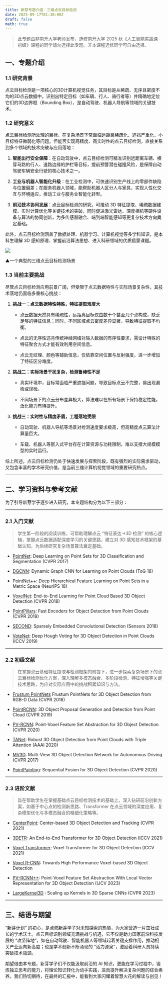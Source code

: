 ```yaml
---
title: 新芽专题介绍：三维点云目标检测
date: 2025-09-17T01:30:00Z
draft: false
math: true
---
```


> 此专题由非南开大学老师发布，选修南开大学 2025 秋《人工智能实践课-初级》课程的同学请勿选择此专题。非本课程选修同学可自由选择。

## 一、专题介绍

### 1.1  研究背景

点云目标检测是一项核心的3D计算机视觉任务，其目标是从稀疏、无序且密度不均的3D点云数据中，识别出特定目标（如车辆、行人、骑行者等）并精确地定位它们的3D边界框（Bounding Box），是自动驾驶、机器人导航等领域的关键技术。

### 1.2  研究意义

点云目标检测所处理的目标，在复杂场景下常面临远距离稀疏化、遮挡严重化、小目标特征微弱化等问题，但能否实现高精度、高实时性的点云目标检测，直接关系到多个领域的技术突破与应用落地：

1. **智能出行安全保障**：在自动驾驶中，点云目标检测可精准识别远距离车辆、横穿马路的行人、道路边缘的护栏等目标，提前预警潜在碰撞风险，是保障自动驾驶车辆安全行驶的核心技术之一。

2. **工业与机器人智能化升级**：在工业检测中，可快速识别生产线上的零部件缺陷与位置偏差；在服务机器人领域，能帮助机器人区分人与家具，实现人性化交互与环境适应，推动工业与服务业智能化转型。

3. **前沿技术协同发展**：点云目标检测的研究，可推动 3D 特征提取、稀疏数据建模、实时计算优化等关键技术的突破，同时促进激光雷达、深度相机等硬件设备与算法的协同创新，为多传感器融合、端到端智能感知等更复杂技术方向奠定基础。

此外，点云目标检测涵盖了数据处理、机器学习、计算机视觉等多学科知识，是本科生理解 3D 感知原理、掌握前沿算法思想、进入科研领域的优质启蒙课题。

![](https://imgtu.com/uploads/qqipmxio/3D_detection.png)

▲一个典型的三维点云目标检测场景

### 1.3  当前主要挑战

尽管点云目标检测应用前景广阔，但受限于点云数据特性与实际场景复杂性，其技术落地仍面临多重核心挑战：

1. **挑战一：点云数据特性特殊，特征提取难度大**

   * 点云数据天然具有稀疏性，远距离目标仅由数十个甚至几个点构成，缺乏足够的特征信息；同时，不同区域点云密度差异显著，导致特征提取不均衡。

   * 点云的无序性违背传统神经网络对输入数据的有序性要求，需设计特殊的特征聚合方式才能有效利用空间信息。

   * 点云无纹理、颜色等辅助信息，仅依靠空间位置与反射强度，进一步增加了特征区分难度。

2. **挑战二：实际场景干扰复杂，检测鲁棒性不足**

   * 真实环境中，目标常面临严重遮挡问题，导致目标点云不完整，易出现漏检或误检。

   * 不同场景下的点云分布差异极大，算法难以在所有场景下保持稳定性能，泛化能力有待提升。

3. **挑战三：实时性与精度矛盾，工程落地受限**

   * 自动驾驶、机器人导航等场景对检测速度要求极高，但高精度点云算法计算量巨大。

   * 车载、机器人等嵌入式平台存在计算资源与功耗限制，难以支撑大规模模型的实时运行。
  

综上所述，点云目标检测仍处于快速发展与探索阶段，既有强烈的实际需求驱动，又包含丰富的学术研究价值，是当前三维计算机视觉领域的重要研究热点。

***

## 二、学习资料与参考文献

为了引导新芽学子逐步进入研究，本专题结构分为以下三部分：

***

### 2.1  入门文献

> 学生第一阶段的阅读训练，可帮助理解点云 “特征表达→3D 检测” 的核心逻辑，掌握点云数据适配深度学习的关键思路，建立对 3D 感知技术框架的基础认知，为后续研究复杂场景算法奠定基础。

* [PointNet](https://openaccess.thecvf.com/content_cvpr_2017/html/Qi_PointNet_Deep_Learning_CVPR_2017_paper.html): Deep Learning on Point Sets for 3D Classification and Segmentation (CVPR 2017)

* [DGCNN](https://dl.acm.org/doi/10.1145/3326362): Dynamic Graph CNN for Learning on Point Clouds (ToG 18)

* [PointNet++](http://stanford.edu/~rqi/pointnet2/): Deep Hierarchical Feature Learning on Point Sets in a Metric Space (NeurIPS 18)

* [VoxelNet](http://openaccess.thecvf.com/content_cvpr_2018/html/Zhou_VoxelNet_End-to-End_Learning_CVPR_2018_paper.html): End-to-End Learning for Point Cloud Based 3D Object Detection (CVPR 2018)

* [PointPillars](https://openaccess.thecvf.com/content_CVPR_2019/html/Lang_PointPillars_Fast_Encoders_for_Object_Detection_From_Point_Clouds_CVPR_2019_paper.html): Fast Encoders for Object Detection from Point Clouds (CVPR 2019)

* [SECOND](https://www.mdpi.com/1424-8220/18/10/3337): Sparsely Embedded Convolutional Detection (Sensors 2018)

* [VoteNet](https://doi.org/10.1109/iccv.2019.00937): Deep Hough Voting for 3D Object Detection in Point Clouds (ICCV 2019)

***

### 2.2  初级文献

> 在掌握点云基础特征提取与检测框架的前提下，进一步探索复杂场景下的点云目标检测优化方案，深入理解多模态融合、多阶段检测、特征增强等关键技术思路，为应对实际应用中的挑战积累知识与方法。


* [Frustum PointNets](https://ieeexplore.ieee.org/document/8578200) Frustum PointNets for 3D Object Detection from RGB-D Data (CVPR 2018)

* [PointRCNN](https://openaccess.thecvf.com/content_CVPR_2019/html/Shi_PointRCNN_3D_Object_Proposal_Generation_and_Detection_From_Point_Cloud_CVPR_2019_paper.html): 3D Object Proposal Generation and Detection from Point Cloud (CVPR 2019)

* [PV-RCNN](https://openaccess.thecvf.com/content_CVPR_2020/html/Shi_PV-RCNN_Point-Voxel_Feature_Set_Abstraction_for_3D_Object_Detection_CVPR_2020_paper.html): Point-Voxel Feature Set Abstraction for 3D Object Detection (CVPR 2020)

* [TANet](https://ojs.aaai.org/index.php/AAAI/article/view/6837): Robust 3D Object Detection from Point Clouds with Triple Attention (AAAI 2020)

* [MV3D](https://openaccess.thecvf.com/content_cvpr_2017/html/Chen_MV3D_Multi-View_3D_CVPR_2017_paper.html): Multi-View 3D Object Detection Network for Autonomous Driving (CVPR 2017)

* [PointPainting](https://openaccess.thecvf.com/content_CVPR_2020/html/Vora_PointPainting_Sequential_Fusion_for_3D_Object_Detection_CVPR_2020_paper.html): Sequential Fusion for 3D Object Detection (CVPR 2020)

                                                          
***

### 2.3  进阶文献

> 旨在帮助学生在掌握基础点云目标检测技术的基础上，深入钻研前沿创新方案，如基于中心点的检测新思路、Transformer 在点云领域的深度应用、复杂模型优化与多模态融合的精细化策略等。


* [CenterPoint](https://openaccess.thecvf.com/content/CVPR2021/html/Yin_CenterPoint_Center-Based_3D_Object_Detection_and_Tracking_CVPR_2021_paper.html): Center-based 3D Object Detection and Tracking (CVPR 2021)

* [3DETR](https://facebookresearch.github.io/3detr): An End-to-End Transformer for 3D Object Detection (ICCV 2021)

* [Voxel Transformer](https://openaccess.thecvf.com/content/ICCV2021/html/Mao_Voxel_Transformer_for_3D_Object_Detection_ICCV_2021_paper.html): Voxel Transformer for 3D Object Detection (ICCV 2021)

* [Voxel R-CNN](https://ojs.aaai.org/index.php/AAAI/article/view/16207): Towards High Performance Voxel-based 3D Object Detection

* [PV-RCNN++](https://arxiv.org/pdf/2102.00463.pdf ): Point-Voxel Feature Set Abstraction With Local Vector Representation for 3D Object Detection (IJCV 2023)

* [LargeKernel3D](https://openaccess.thecvf.com/content/CVPR2023/html/Tang_LargeKernel3D_Scaling_Up_Kernels_in_3D_Sparse_CNNs_CVPR_2023_paper.html)
: Scaling up Kernels in 3D Sparse CNNs (CVPR 2023)

***

## 三、结语与期望

“新芽计划” 的初心，是点燃新芽学子对未知探索的热情，为大家营造一片茁壮成长的学术沃土。点云目标识别领域充满挑战与机遇，它不仅是助力国家前沿科技发展的 “攻坚阵地”，如在自动驾驶、智能机器人等领域起着关键支撑作用，推动相关产业迈向新高度；也是学术创新不断涌现的 “活力源泉”，激励着科研人员持续突破技术瓶颈。

期望借由本专题，新芽学子们不仅能汲取前沿的 AI 知识，更能在学习过程中，锻炼独立思考的能力，将理论知识转化为动手实践，进而提升解决复杂问题的综合素养。我们热切期待，在最终的汇报中，能看到大家闪耀着智慧火花的解读与创见！
